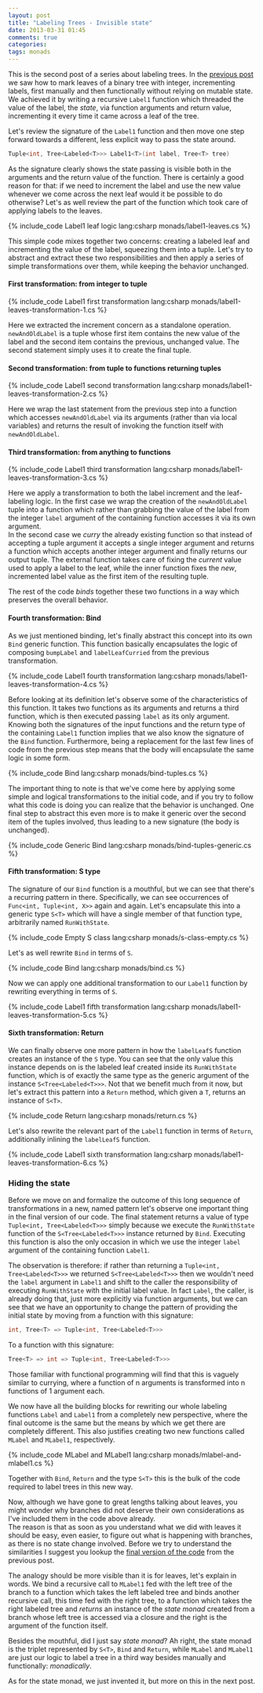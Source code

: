 ```yaml
---
layout: post
title: "Labeling Trees - Invisible state"
date: 2013-03-31 01:45
comments: true
categories: 
tags: monads
---
```


This is the second post of a series about labeling trees. In the [previous post][introduction] we saw how to mark leaves of a binary tree with integer, incrementing labels, first manually and then functionally without relying on mutable state. We achieved it by writing a recursive `Label1` function which threaded the value of the label, the _state_, via function arguments and return value, incrementing it every time it came across a leaf of the tree.

Let's review the signature of the `Label1` function and then move one step forward towards a different, less explicit way to pass the state around.

``` csharp
Tuple<int, Tree<Labeled<T>>> Label1<T>(int label, Tree<T> tree)
```

As the signature clearly shows the state passing is visible both in the arguments and the return value of the function. There is certainly a good reason for that: if we need to increment the label and use the new value whenever we come across the next leaf would it be possible to do otherwise? Let's as well review the part of the function which took care of applying labels to the leaves.

{% include_code Label1 leaf logic lang:csharp monads/label1-leaves.cs %}

This simple code mixes together two concerns: creating a labeled leaf and incrementing the value of the label, squeezing them into a tuple. Let's try to abstract and extract these two responsibilities and then apply a series of simple transformations over them, while keeping the behavior unchanged.

#### First transformation: from integer to tuple

{% include_code Label1 first transformation lang:csharp monads/label1-leaves-transformation-1.cs %}

Here we extracted the increment concern as a standalone operation. `newAndOldLabel` is a tuple whose first item contains the new value of the label and the second item contains the previous, unchanged value. The second statement simply uses it to create the final tuple.

#### Second transformation: from tuple to functions returning tuples

{% include_code Label1 second transformation lang:csharp monads/label1-leaves-transformation-2.cs %}

Here we wrap the last statement from the previous step into a function which accesses `newAndOldLabel` via its arguments (rather than via local variables) and returns the result of invoking the function itself with `newAndOldLabel`.

#### Third transformation: from anything to functions

{% include_code Label1 third transformation lang:csharp monads/label1-leaves-transformation-3.cs %}

Here we apply a transformation to both the label increment and the leaf-labeling logic. In the first case we wrap the creation of the `newAndOldLabel` tuple into a function which rather than grabbing the value of the label from the integer `label` argument of the containing function accesses it via its own argument.  
In the second case we _curry_ the already existing function so that instead of accepting a tuple argument it accepts a single integer argument and returns a function which accepts another integer argument and finally returns our output tuple. The external function takes care of fixing the _current_ value used to apply a label to the leaf, while the inner function fixes the _new_, incremented label value as the first item of the resulting tuple.

The rest of the code _binds_ together these two functions in a way which preserves the overall behavior.

#### Fourth transformation: Bind

As we just mentioned binding, let's finally abstract this concept into its own `Bind` generic function. This function basically encapsulates the logic of composing `bumpLabel` and `labelLeafCurried` from the previous transformation.

{% include_code Label1 fourth transformation lang:csharp monads/label1-leaves-transformation-4.cs %}

Before looking at its definition let's observe some of the characteristics of this function. It takes two functions as its arguments and returns a third function, which is then executed passing `label` as its only argument. Knowing both the signatures of the input functions and the return type of the containing `Label1` function implies that we also know the signature of the `Bind` function. Furthermore, being a replacement for the last few lines of code from the previous step means that the body will encapsulate the same logic in some form.

{% include_code Bind lang:csharp monads/bind-tuples.cs %}

The important thing to note is that we've come here by applying some simple and logical transformations to the initial code, and if you try to follow what this code is doing you can realize that the behavior is unchanged. One final step to abstract this even more is to make it generic over the second item of the tuples involved, thus leading to a new signature (the body is unchanged).

{% include_code Generic Bind lang:csharp monads/bind-tuples-generic.cs %}

#### Fifth transformation: S type

The signature of our `Bind` function is a mouthful, but we can see that there's a recurring pattern in there. Specifically, we can see occurrences of `Func<int, Tuple<int, X>>` again and again. Let's encapsulate this into a generic type `S<T>` which will have a single member of that function type, arbitrarily named `RunWithState`.

{% include_code Empty S<T> class lang:csharp monads/s-class-empty.cs %}

Let's as well rewrite `Bind` in terms of `S`.

{% include_code Bind lang:csharp monads/bind.cs %}

Now we can apply one additional transformation to our `Label1` function by rewriting everything in terms of `S`.

{% include_code Label1 fifth transformation lang:csharp monads/label1-leaves-transformation-5.cs %}

#### Sixth transformation: Return

We can finally observe one more pattern in how the `labelLeafS` function creates an instance of the `S` type. You can see that the only value this instance depends on is the labeled leaf created inside its `RunWithState` function, which is of exactly the same type as the generic argument of the instance `S<Tree<Labeled<T>>>`. Not that we benefit much from it now, but let's extract this pattern into a `Return` method, which given a `T`, returns an instance of `S<T>`.

{% include_code Return lang:csharp monads/return.cs %}

Let's also rewrite the relevant part of the `Label1` function in terms of `Return`, additionally inlining the `labelLeafS` function.

{% include_code Label1 sixth transformation lang:csharp monads/label1-leaves-transformation-6.cs %}

### Hiding the state

Before we move on and formalize the outcome of this long sequence of transformations in a new, named pattern let's observe one important thing in the final version of our code. The final statement returns a value of type `Tuple<int, Tree<Labeled<T>>>` simply because we execute the `RunWithState` function of the `S<Tree<Labeled<T>>>` instance returned by `Bind`.  Executing this function is also the only occasion in which we use the integer `label` argument of the containing function `Label1`.

The observation is therefore: if rather than returning a `Tuple<int, Tree<Labeled<T>>>` we returned `S<Tree<Labeled<T>>>` then we wouldn't need the `label` argument in `Label1` and shift to the caller the responsibility of executing `RunWithState` with the initial label value. In fact `Label`, the caller, is already doing that, just more explicitly via function arguments, but we can see that we have an opportunity to change the pattern of providing the initial state by moving from a function with this signature:

```csharp pseudo old signature
int, Tree<T> => Tuple<int, Tree<Labeled<T>>>
```

To a function with this signature:

```csharp pseudo new signature
Tree<T> => int => Tuple<int, Tree<Labeled<T>>>
```

Those familiar with functional programming will find that this is vaguely similar to currying, where a function of n arguments is transformed into n functions of 1 argument each.

We now have all the building blocks for rewriting our whole labeling functions `Label` and `Label1` from a completely new perspective, where the final outcome is the same but the means by which we get there are completely different. This also justifies creating two new functions called `MLabel` and `MLabel1`, respectively.

{% include_code MLabel and MLabel1 lang:csharp monads/mlabel-and-mlabel1.cs %}

Together with `Bind`, `Return` and the type `S<T>` this is the bulk of the code required to label trees in this new way. 

Now, although we have gone to great lengths talking about leaves, you might wonder why branches did not deserve their own considerations as I've included them in the code above already.  
The reason is that as soon as you understand what we did with leaves it should be easy, even easier, to figure out what is happening with branches, as there is no state change involved. Before we try to understand the similarities I suggest you lookup the [final version of the code][label] from the previous post.

The analogy should be more visible than it is for leaves, let's explain in words. We bind a recursive call to `MLabel1` fed with the left tree of the branch to a function which takes the left labeled tree and binds another recursive call, this time fed with the right tree, to a function which takes the right labeled tree and _returns_ an instance of the _state monad_ created from a branch whose left tree is accessed via a closure and the right is the argument of the function itself.

Besides the mouthful, did I just say _state monad_? Ah right, the state monad is the triplet represented by `S<T>`, `Bind` and `Return`, while `MLabel` and `MLabel1` are just our logic to label a tree in a third way besides manually and functionally: _monadically_.  

As for the state monad, we just invented it, but more on this in the next post.

[introduction]: /blog/2013/03/17/labeling-trees-introduction
[label]: /blog/2013/03/17/labeling-trees-introduction#label